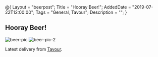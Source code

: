 @{
 Layout = "beerpost";
 Title = "Hooray Beer!";
 AddedDate = "2019-07-22T12:00:00";
 Tags = "General, Tavour";
 Description = "";
 }
 

## Hooray Beer!

![beer-pic]
![beer-pic-2]

Latest delivery from [Tavour][tavour-url].

[tavour-url]: <https://about.tavour.com/>
[beer-pic]: https://jasonpowley.com/assets/img/2019-07-22-hooray-beer.jpeg "Beer line up"
[beer-pic-2]: https://jasonpowley.com/assets/img/2019-07-22-hooray-beer-2.jpeg "Kitty in a box"
